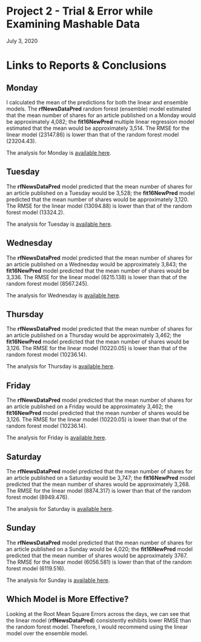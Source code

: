 Project 2 - Trial & Error while Examining Mashable Data
================
July 3, 2020

# Links to Reports & Conclusions

## Monday

I calculated the mean of the predictions for both the linear and
ensemble models. The **rfNewsDataPred** random forest (ensemble) model
estimated that the mean number of shares for an article published on a
Monday would be approximately 4,082; the **fit16NewPred** multiple
linear regression model estimated that the mean would be approximately
3,514. The RMSE for the linear model (23147.86) is lower than that of
the random forest model (23204.43).

The analysis for Monday is [available here](Monday.md).

## Tuesday

The **rfNewsDataPred** model predicted that the mean number of shares
for an article published on a Tuesday would be 3,528; the
**fit16NewPred** model predicted that the mean number of shares would be
approximately 3,120. The RMSE for the linear model (13094.88) is lower
than that of the random forest model (13324.2).

The analysis for Tuesday is [available here](Tuesday.md).

## Wednesday

The **rfNewsDataPred** model predicted that the mean number of shares
for an article published on a Wednesday would be approximately 3,843;
the **fit16NewPred** model predicted that the mean number of shares
would be 3,336. The RMSE for the linear model (8215.138) is lower than
that of the random forest model (8567.245).

The analysis for Wednesday is [available here](Wednesday.md).

## Thursday

The **rfNewsDataPred** model predicted that the mean number of shares
for an article published on a Thursday would be approximately 3,462; the
**fit16NewPred** model predicted that the mean number of shares would be
3,126. The RMSE for the linear model (10220.05) is lower than that of
the random forest model (10236.14).

The analysis for Thursday is [available here](Thursday.md).

## Friday

The **rfNewsDataPred** model predicted that the mean number of shares
for an article published on a Friday would be approximately 3,462; the
**fit16NewPred** model predicted that the mean number of shares would be
3,126. The RMSE for the linear model (10220.05) is lower than that of
the random forest model (10236.14).

The analysis for Friday is [available here](Friday.md).

## Saturday

The **rfNewsDataPred** model predicted that the mean number of shares
for an article published on a Saturday would be 3,747; the
**fit16NewPred** model predicted that the mean number of shares would be
approximately 3,268. The RMSE for the linear model (8874.317) is lower
than that of the random forest model (8949.476).

The analysis for Saturday is [available here](Saturday.md).

## Sunday

The **rfNewsDataPred** model predicted that the mean number of shares
for an article published on a Sunday would be 4,020; the
**fit16NewPred** model predicted that the mean number of shares would be
approximately 3767. The RMSE for the linear model (6056.581) is lower
than that of the random forest model (6119.516).

The analysis for Sunday is [available here](Sunday.md).

## Which Model is More Effective?

Looking at the Root Mean Square Errors across the days, we can see that
the linear model (**rfNewsDataPred**) consistently exhibits lower RMSE
than the random forest model. Therefore, I would recommend using the
linear model over the ensemble model.
